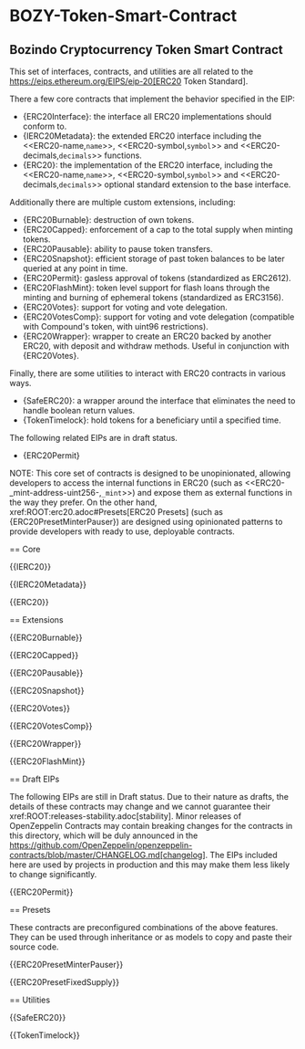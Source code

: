 # BOZY-Token-Smart-Contract
## Bozindo Cryptocurrency Token Smart Contract

This set of interfaces, contracts, and utilities are all related to the https://eips.ethereum.org/EIPS/eip-20[ERC20 Token Standard].

There a few core contracts that implement the behavior specified in the EIP:

* {ERC20Interface}: the interface all ERC20 implementations should conform to.
* {IERC20Metadata}: the extended ERC20 interface including the <<ERC20-name,`name`>>, <<ERC20-symbol,`symbol`>> and <<ERC20-decimals,`decimals`>> functions.
* {ERC20}: the implementation of the ERC20 interface, including the <<ERC20-name,`name`>>, <<ERC20-symbol,`symbol`>> and <<ERC20-decimals,`decimals`>> optional standard extension to the base interface.

Additionally there are multiple custom extensions, including:

* {ERC20Burnable}: destruction of own tokens.
* {ERC20Capped}: enforcement of a cap to the total supply when minting tokens.
* {ERC20Pausable}: ability to pause token transfers.
* {ERC20Snapshot}: efficient storage of past token balances to be later queried at any point in time.
* {ERC20Permit}: gasless approval of tokens (standardized as ERC2612).
* {ERC20FlashMint}: token level support for flash loans through the minting and burning of ephemeral tokens (standardized as ERC3156).
* {ERC20Votes}: support for voting and vote delegation.
* {ERC20VotesComp}: support for voting and vote delegation (compatible with Compound's token, with uint96 restrictions).
* {ERC20Wrapper}: wrapper to create an ERC20 backed by another ERC20, with deposit and withdraw methods. Useful in conjunction with {ERC20Votes}.

Finally, there are some utilities to interact with ERC20 contracts in various ways.

* {SafeERC20}: a wrapper around the interface that eliminates the need to handle boolean return values.
* {TokenTimelock}: hold tokens for a beneficiary until a specified time.

The following related EIPs are in draft status.

- {ERC20Permit}

NOTE: This core set of contracts is designed to be unopinionated, allowing developers to access the internal functions in ERC20 (such as <<ERC20-_mint-address-uint256-,`_mint`>>) and expose them as external functions in the way they prefer. On the other hand, xref:ROOT:erc20.adoc#Presets[ERC20 Presets] (such as {ERC20PresetMinterPauser}) are designed using opinionated patterns to provide developers with ready to use, deployable contracts.

== Core

{{IERC20}}

{{IERC20Metadata}}

{{ERC20}}

== Extensions

{{ERC20Burnable}}

{{ERC20Capped}}

{{ERC20Pausable}}

{{ERC20Snapshot}}

{{ERC20Votes}}

{{ERC20VotesComp}}

{{ERC20Wrapper}}

{{ERC20FlashMint}}

== Draft EIPs

The following EIPs are still in Draft status. Due to their nature as drafts, the details of these contracts may change and we cannot guarantee their xref:ROOT:releases-stability.adoc[stability]. Minor releases of OpenZeppelin Contracts may contain breaking changes for the contracts in this directory, which will be duly announced in the https://github.com/OpenZeppelin/openzeppelin-contracts/blob/master/CHANGELOG.md[changelog]. The EIPs included here are used by projects in production and this may make them less likely to change significantly.

{{ERC20Permit}}

== Presets

These contracts are preconfigured combinations of the above features. They can be used through inheritance or as models to copy and paste their source code.

{{ERC20PresetMinterPauser}}

{{ERC20PresetFixedSupply}}

== Utilities

{{SafeERC20}}

{{TokenTimelock}}
